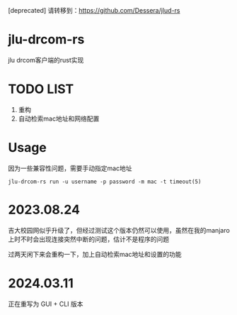 [deprecated]
请转移到：https://github.com/Dessera/jlud-rs

# jlu-drcom-rs
jlu drcom客户端的rust实现
# TODO LIST
1. 重构
2. 自动检索mac地址和网络配置
# Usage
因为一些兼容性问题，需要手动指定mac地址
```shell
jlu-drcom-rs run -u username -p password -m mac -t timeout(5)
```

# 2023.08.24
吉大校园网似乎升级了，但经过测试这个版本仍然可以使用，虽然在我的manjaro上时不时会出现连接突然中断的问题，估计不是程序的问题

过两天闲下来会重构一下，加上自动检索mac地址和设置的功能

# 2024.03.11

正在重写为 GUI + CLI 版本
